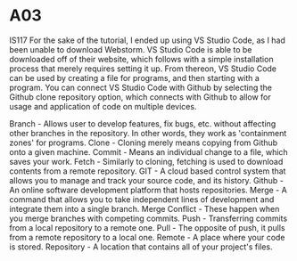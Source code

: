 # A03
IS117
For the sake of the tutorial, I ended up using VS Studio Code, as I had been unable to download Webstorm. 
VS Studio Code is able to be downloaded off of their website, which follows with a simple installation process that merely requires setting it up. 
From thereon, VS Studio Code can be used by creating a file for programs, and then starting with a program. You can connect VS Studio Code with Github by selecting the 
Github clone repository option, which connects with Github to allow for usage and application of code on multiple devices. 

Branch - Allows user to develop features, fix bugs, etc. without affecting other branches in the repository. In other words, they work as 'containment zones' for programs.
Clone - Cloning merely means copying from Github onto a given machine. 
Commit - Means an individual change to a file, which saves your work.
Fetch - Similarly to cloning, fetching is used to download contents from a remote repository.
GIT - A cloud based control system that allows you to manage and track your source code, and its history.
Github - An online software development platform that hosts repositories.
Merge - A command that allows you to take independent lines of development and integrate them into a single branch.
Merge Conflict - These happen when you merge branches with competing commits. 
Push - Transferring commits from a local repository to a remote one.
Pull - The opposite of push, it pulls from a remote repository to a local one.
Remote - A place where your code is stored.
Repository - A location that contains all of your project's files.
